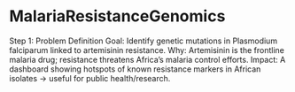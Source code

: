 # MalariaResistanceGenomics
Step 1: Problem Definition  Goal: Identify genetic mutations in Plasmodium falciparum linked to artemisinin resistance.  Why: Artemisinin is the frontline malaria drug; resistance threatens Africa’s malaria control efforts.  Impact: A dashboard showing hotspots of known resistance markers in African isolates → useful for public health/research.
